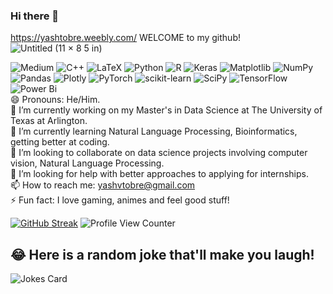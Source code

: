 ### Hi there 👋

https://yashtobre.weebly.com/
WELCOME to my github!
![Untitled (11 × 8 5 in)](https://github.com/Yash-Tobre/Yash-Tobre/assets/60502700/2f483ab7-d9ab-4c40-9860-aface1cb0d8a)


![Medium](https://img.shields.io/badge/Medium-12100E?style=for-the-badge&logo=medium&logoColor=white)
![C++](https://img.shields.io/badge/c++-%2300599C.svg?style=for-the-badge&logo=c%2B%2B&logoColor=white)
![LaTeX](https://img.shields.io/badge/latex-%23008080.svg?style=for-the-badge&logo=latex&logoColor=white)
![Python](https://img.shields.io/badge/python-3670A0?style=for-the-badge&logo=python&logoColor=ffdd54)
![R](https://img.shields.io/badge/r-%23276DC3.svg?style=for-the-badge&logo=r&logoColor=white)
![Keras](https://img.shields.io/badge/Keras-%23D00000.svg?style=for-the-badge&logo=Keras&logoColor=white)
![Matplotlib](https://img.shields.io/badge/Matplotlib-%23ffffff.svg?style=for-the-badge&logo=Matplotlib&logoColor=black)
![NumPy](https://img.shields.io/badge/numpy-%23013243.svg?style=for-the-badge&logo=numpy&logoColor=white)
![Pandas](https://img.shields.io/badge/pandas-%23150458.svg?style=for-the-badge&logo=pandas&logoColor=white)
![Plotly](https://img.shields.io/badge/Plotly-%233F4F75.svg?style=for-the-badge&logo=plotly&logoColor=white)
![PyTorch](https://img.shields.io/badge/PyTorch-%23EE4C2C.svg?style=for-the-badge&logo=PyTorch&logoColor=white)
![scikit-learn](https://img.shields.io/badge/scikit--learn-%23F7931E.svg?style=for-the-badge&logo=scikit-learn&logoColor=white)
![SciPy](https://img.shields.io/badge/SciPy-%230C55A5.svg?style=for-the-badge&logo=scipy&logoColor=%white)
![TensorFlow](https://img.shields.io/badge/TensorFlow-%23FF6F00.svg?style=for-the-badge&logo=TensorFlow&logoColor=white)
![Power Bi](https://img.shields.io/badge/power_bi-F2C811?style=for-the-badge&logo=powerbi&logoColor=black) <br>
😄 Pronouns: He/Him. <br>
🔭 I’m currently working on my Master's in Data Science at The University of Texas at Arlington.<br>
🌱 I’m currently learning Natural Language Processing, Bioinformatics, getting better at coding.<br>
👯 I’m looking to collaborate on data science projects involving computer vision, Natural Language Processing.<br>
🤔 I’m looking for help with better approaches to applying for internships.<br>
📫 How to reach me: yashvtobre@gmail.com<br>
⚡ Fun fact: I love gaming, animes and feel good stuff!<br>


[![GitHub Streak](https://github-readme-streak-stats.herokuapp.com?user=Yash-Tobre&theme=blue-navy&hide_border=true&exclude_days=Sun%2CSat&card_width=1080)](https://git.io/streak-stats)
![Profile View Counter](https://komarev.com/ghpvc/?username=Yash-Tobre)

## 😂 Here is a random joke that'll make you laugh!
![Jokes Card](https://readme-jokes.vercel.app/api)


